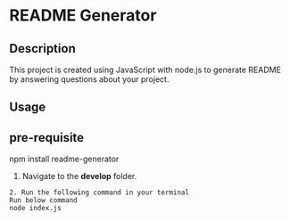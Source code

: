 # README Generator

## Description

This project is created using JavaScript with node.js to generate README by answering questions about your project.

## Usage

## pre-requisite

npm install readme-generator


1. Navigate to the **develop** folder.

```
2. Run the following command in your terminal
Run below command
node index.js
```
